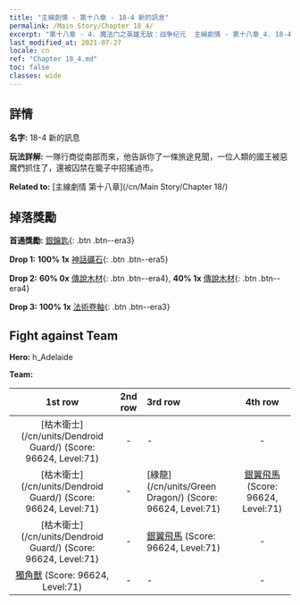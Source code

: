 ```yaml
---
title: "主線劇情 - 第十八章 - 18-4 新的訊息"
permalink: /Main Story/Chapter 18_4/
excerpt: "第十八章 - 4. 魔法门之英雄无敌：战争纪元  主線劇情 - 第十八章_4. 18-4 新的訊息"
last_modified_at: 2021-07-27
locale: cn
ref: "Chapter 18_4.md"
toc: false
classes: wide
---
```


## 詳情

 **名字:** 18-4 新的訊息

 **玩法詳解:** 一隊行商從南部而來，他告訴你了一條旅途見聞，一位人類的國王被惡魔們抓住了，還被囚禁在籠子中招搖過市。

 **Related to:** [主線劇情 第十八章](/cn/Main Story/Chapter 18/)

## 掉落獎勵

 **首通獎勵:** [銀鑰匙](/cn/Items/con_693/){: .btn .btn--era3}

 **Drop 1:** **100% 1x** [神話礦石](/cn/Items/mat_61/){: .btn .btn--era5}

 **Drop 2:** **60% 0x** [傳說木材](/cn/Items/mat_55/){: .btn .btn--era4}, **40% 1x** [傳說木材](/cn/Items/mat_55/){: .btn .btn--era4}

 **Drop 3:** **100% 1x** [法術卷軸](/cn/Items/con_694/){: .btn .btn--era3}


## Fight against Team
 **Hero:** h_Adelaide

 **Team:**


  | 1st row | 2nd row | 3rd row | 4th row |
  |:----:|:----:|:----|:----:|
  | [枯木衛士](/cn/units/Dendroid Guard/) (Score: 96624, Level:71)  | - | - | - |
  | [枯木衛士](/cn/units/Dendroid Guard/) (Score: 96624, Level:71)  | - | [綠龍](/cn/units/Green Dragon/) (Score: 96624, Level:71)  | [銀翼飛馬](/cn/units/Pegasus/) (Score: 96624, Level:71)  |
  | [枯木衛士](/cn/units/Dendroid Guard/) (Score: 96624, Level:71)  | - | [銀翼飛馬](/cn/units/Pegasus/) (Score: 96624, Level:71)  | - |
  | [獨角獸](/cn/units/Unicorn/) (Score: 96624, Level:71)  | - | - | - |



